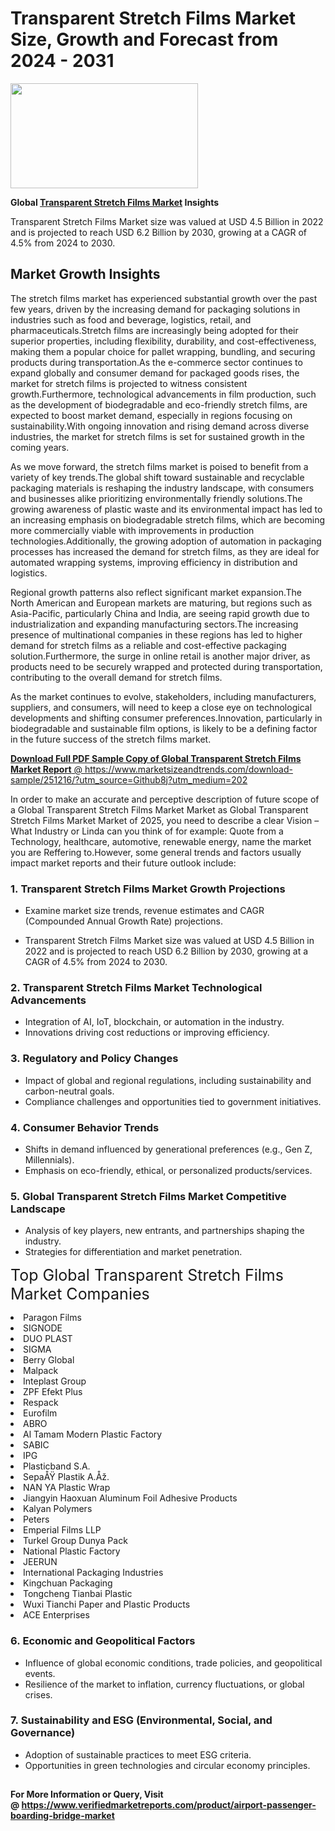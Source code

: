 <H1>Transparent Stretch Films Market Size, Growth and Forecast from 2024 - 2031</H1><img class="aligncenter size-medium wp-image-584254" src="https://thirdeyenews.in/wp-content/uploads/2024/09/Global-Market-Research-300x168.jpeg" alt="" width="300" height="168" /><p><strong>Global&nbsp;<a href="https://www.marketsizeandtrends.com/download-sample/251216/?utm_source=Github8j?utm_medium=202">Transparent Stretch Films Market</a> Insights</strong></p><p>Transparent Stretch Films Market size was valued at USD 4.5 Billion in 2022 and is projected to reach USD 6.2 Billion by 2030, growing at a CAGR of 4.5% from 2024 to 2030.</p><p><h2>Market Growth Insights</h2> <p>The stretch films market has experienced substantial growth over the past few years, driven by the increasing demand for packaging solutions in industries such as food and beverage, logistics, retail, and pharmaceuticals.Stretch films are increasingly being adopted for their superior properties, including flexibility, durability, and cost-effectiveness, making them a popular choice for pallet wrapping, bundling, and securing products during transportation.As the e-commerce sector continues to expand globally and consumer demand for packaged goods rises, the market for stretch films is projected to witness consistent growth.Furthermore, technological advancements in film production, such as the development of biodegradable and eco-friendly stretch films, are expected to boost market demand, especially in regions focusing on sustainability.With ongoing innovation and rising demand across diverse industries, the market for stretch films is set for sustained growth in the coming years.</p> <p><a href="download-sample-link"></a></p> <p>As we move forward, the stretch films market is poised to benefit from a variety of key trends.The global shift toward sustainable and recyclable packaging materials is reshaping the industry landscape, with consumers and businesses alike prioritizing environmentally friendly solutions.The growing awareness of plastic waste and its environmental impact has led to an increasing emphasis on biodegradable stretch films, which are becoming more commercially viable with improvements in production technologies.Additionally, the growing adoption of automation in packaging processes has increased the demand for stretch films, as they are ideal for automated wrapping systems, improving efficiency in distribution and logistics.</p> <p>Regional growth patterns also reflect significant market expansion.The North American and European markets are maturing, but regions such as Asia-Pacific, particularly China and India, are seeing rapid growth due to industrialization and expanding manufacturing sectors.The increasing presence of multinational companies in these regions has led to higher demand for stretch films as a reliable and cost-effective packaging solution.Furthermore, the surge in online retail is another major driver, as products need to be securely wrapped and protected during transportation, contributing to the overall demand for stretch films.</p> <p>As the market continues to evolve, stakeholders, including manufacturers, suppliers, and consumers, will need to keep a close eye on technological developments and shifting consumer preferences.Innovation, particularly in biodegradable and sustainable film options, is likely to be a defining factor in the future success of the stretch films market.</p> <p><a href="get-more-link"></p><p><span class=""><strong>Download Full PDF Sample Copy of Global Transparent Stretch Films Market Report</strong> @ <a href="https://www.marketsizeandtrends.com/download-sample/251216/?utm_source=Github8j?utm_medium=202" target="_blank">https://www.marketsizeandtrends.com/download-sample/251216/?utm_source=Github8j?utm_medium=202</a></span></p><p>In order to make an accurate and perceptive description of future scope of a Global&nbsp;Transparent Stretch Films Market Market as Global&nbsp;Transparent Stretch Films Market Market of 2025, you need to describe a clear Vision &ndash; What Industry or Linda can you think of for example: Quote from a Technology, healthcare, automotive, renewable energy, name the market you are Reffering to.However, some general trends and factors usually impact market reports and their future outlook include:</p><h3>1.&nbsp;<strong>Transparent Stretch Films Market Growth Projections</strong></h3><ul><li>Examine market size trends, revenue estimates and CAGR (Compounded Annual Growth Rate) projections.</li><li><p>Transparent Stretch Films Market size was valued at USD 4.5 Billion in 2022 and is projected to reach USD 6.2 Billion by 2030, growing at a CAGR of 4.5% from 2024 to 2030.</p></li></ul><h3>2.&nbsp;<strong>Transparent Stretch Films Market Technological Advancements</strong></h3><ul><li>Integration of AI, IoT, blockchain, or automation in the industry.</li><li>Innovations driving cost reductions or improving efficiency.</li></ul><h3>3.&nbsp;<strong>Regulatory and Policy Changes</strong></h3><ul><li>Impact of global and regional regulations, including sustainability and carbon-neutral goals.</li><li>Compliance challenges and opportunities tied to government initiatives.</li></ul><h3>4.&nbsp;<strong>Consumer Behavior Trends</strong></h3><ul><li>Shifts in demand influenced by generational preferences (e.g., Gen Z, Millennials).</li><li>Emphasis on eco-friendly, ethical, or personalized products/services.</li></ul><h3>5.&nbsp;<strong>Global Transparent Stretch Films Market Competitive Landscape</strong></h3><ul><li>Analysis of key players, new entrants, and partnerships shaping the industry.</li><li>Strategies for differentiation and market penetration.</li></ul><p data-pm-slice="1 1 []"><span style="color: inherit; font-family: inherit; font-size: 25px;">Top Global Transparent Stretch Films Market Companies</span></p><div class="" data-test-id=""><p><li>Paragon Films</li><li> SIGNODE</li><li> DUO PLAST</li><li> SIGMA</li><li> Berry Global</li><li> Malpack</li><li> Inteplast Group</li><li> ZPF Efekt Plus</li><li> Respack</li><li> Eurofilm</li><li> ABRO</li><li> Al Tamam Modern Plastic Factory</li><li> SABIC</li><li> IPG</li><li> Plasticband S.A.</li><li> SepaÅŸ Plastik A.Åž.</li><li> NAN YA Plastic Wrap</li><li> Jiangyin Haoxuan Aluminum Foil Adhesive Products</li><li> Kalyan Polymers</li><li> Peters</li><li> Emperial Films LLP</li><li> Turkel Group Dunya Pack</li><li> National Plastic Factory</li><li> JEERUN</li><li> International Packaging Industries</li><li> Kingchuan Packaging</li><li> Tongcheng Tianbai Plastic</li><li> Wuxi Tianchi Paper and Plastic Products</li><li> ACE Enterprises</li></p></div><h3>6.&nbsp;<strong>Economic and Geopolitical Factors</strong></h3><ul><li>Influence of global economic conditions, trade policies, and geopolitical events.</li><li>Resilience of the market to inflation, currency fluctuations, or global crises.</li></ul><h3>7.&nbsp;<strong>Sustainability and ESG (Environmental, Social, and Governance)</strong></h3><ul><li>Adoption of sustainable practices to meet ESG criteria.</li><li>Opportunities in green technologies and circular economy principles.</li></ul><h2><strong style="font-size: 14px;">For More Information or Query, Visit @&nbsp;</strong><a style="background-color: #ffffff; font-size: 14px;" href="https://www.marketsizeandtrends.com/report/transparent-stretch-films-market/" target="_blank">https://www.verifiedmarketreports.com/product/airport-passenger-boarding-bridge-market</a></h2>